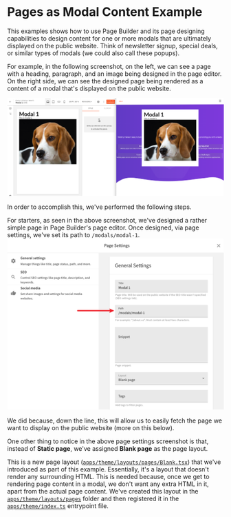 # Pages as Modal Content Example

This examples shows how to use Page Builder and its page designing capabilities to design content for one or more modals that are ultimately displayed on the public website. Think of newsletter signup, special deals, or similar types of modals (we could also call these popups).

For example, in the following screenshot, on the left, we can see a page with a heading, paragraph, and an image being designed in the page editor. On the right side, we can see the designed page being rendered as a content of a modal that's displayed on the public website.

![Pages as Modal Content Example](./screenshot.png)

In order to accomplish this, we've performed the following steps.

For starters, as seen in the above screenshot, we've designed a rather simple page in Page Builder's page editor. Once designed, via page settings, we've set its path to `/modals/modal-1`.
![Page Settings - Path Set To "/modals/modal-1"](./settings-path.png)

We did because, down the line, this will allow us to easily fetch the page we want to display on the public website (more on this below).

One other thing to notice in the above page settings screenshot is that, instead of **Static page**, we've assigned **Blank page** as the page layout. 

This is a new page layout ([`apps/theme/layouts/pages/Blank.tsx`](./apps/theme/layouts/pages/Blank.tsx)) that we've introduced as part of this example. Essentially, it's a layout that doesn't render any surrounding HTML. This is needed because, once we get to rendering page content in a modal, we don't want any extra HTML in it, apart from the actual page content. We've created this layout in the [`apps/theme/layouts/pages`](./apps/theme/layouts/pages) folder and then registered it in the [`apps/theme/index.ts`](./apps/theme/index.ts) entrypoint file.  